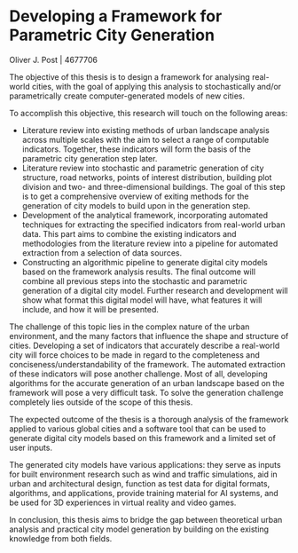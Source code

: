 # Developing a Framework for Parametric City Generation 
Oliver J. Post | 4677706

The objective of this thesis is to design a framework for analysing real-world cities, with the goal of applying this analysis to stochastically and/or parametrically create computer-generated models of new cities. 

To accomplish this objective, this research will touch on the following areas:
- Literature review into existing methods of urban landscape analysis across multiple scales with the aim to select a range of computable indicators. Together, these indicators will form the basis of the parametric city generation step later.
- Literature review into stochastic and parametric generation of city structure, road networks, points of interest distribution, building plot division and two- and three-dimensional buildings. The goal of this step is to get a comprehensive overview of exiting methods for the generation of city models to build upon in the generation step.
- Development of the analytical framework, incorporating automated techniques for extracting the specified indicators from real-world urban data. This part aims to combine the existing indicators and methodologies from the literature review into a pipeline for automated extraction from a selection of data sources.
- Constructing an algorithmic pipeline to generate digital city models based on the framework analysis results. The final outcome will combine all previous steps into the stochastic and parametric generation of a digital city model. Further research and development will show what format this digital model will have, what features it will include, and how it will be presented.

The challenge of this topic lies in the complex nature of the urban environment, and the many factors that influence the shape and structure of cities. Developing a set of indicators that accurately describe a real-world city will force choices to be made in regard to the completeness and conciseness/understandability of the framework. The automated extraction of these indicators will pose another challenge. Most of all, developing algorithms for the accurate generation of an urban landscape based on the framework will pose a very difficult task. To solve the generation challenge completely lies outside of the scope of this thesis.

The expected outcome of the thesis is a thorough analysis of the framework applied to various global cities and a software tool that can be used to generate digital city models based on this framework and a limited set of user inputs.

The generated city models have various applications: they serve as inputs for built environment research such as wind and traffic simulations, aid in urban and architectural design, function as test data for digital formats, algorithms, and applications, provide training material for AI systems, and be used for 3D experiences in virtual reality and video games.

In conclusion, this thesis aims to bridge the gap between theoretical urban analysis and practical city model generation by building on the existing knowledge from both fields.